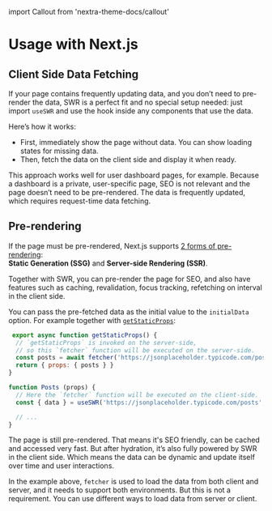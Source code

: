 import Callout from 'nextra-theme-docs/callout'

# Usage with Next.js

## Client Side Data Fetching

If your page contains frequently updating data, and you don’t need to pre-render the data, SWR is a perfect fit and no special setup needed: just import `useSWR` and use the hook inside any components that use the data.

Here’s how it works:

- First, immediately show the page without data. You can show loading states for missing data.
- Then, fetch the data on the client side and display it when ready.

This approach works well for user dashboard pages, for example. Because a dashboard is a private, user-specific page, SEO is not relevant and the page doesn’t need to be pre-rendered. The data is frequently updated, which requires request-time data fetching.

## Pre-rendering

If the page must be pre-rendered, Next.js supports [2 forms of pre-rendering](https://nextjs.org/docs/basic-features/data-fetching):  
**Static Generation (SSG)** and **Server-side Rendering (SSR)**.

Together with SWR, you can pre-render the page for SEO, and also have features such as caching, revalidation, focus tracking, refetching on interval in the client side.

You can pass the pre-fetched data as the initial value to the `initialData` option. For example together with [`getStaticProps`](https://nextjs.org/docs/basic-features/data-fetching#getstaticprops-static-generation):

```jsx
 export async function getStaticProps() {
  // `getStaticProps` is invoked on the server-side,
  // so this `fetcher` function will be executed on the server-side.
  const posts = await fetcher('https://jsonplaceholder.typicode.com/posts')
  return { props: { posts } }
}

function Posts (props) {
  // Here the `fetcher` function will be executed on the client-side.
  const { data } = useSWR('https://jsonplaceholder.typicode.com/posts', fetcher, { initialData: props.posts })

  // ...
}
```

The page is still pre-rendered. That means it's SEO friendly, can be cached and accessed very fast. But after hydration, it’s also fully powered by SWR in the client side. 
Which means the data can be dynamic and update itself over time and user interactions.

<Callout emoji="💡">
  In the example above, <code>fetcher</code> is used to load the data from both client and server, 
  and it needs to support both environments. But this is not a requirement. You can use different ways to load data from server or client.
</Callout>
